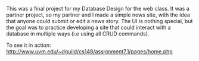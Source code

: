 This was a final project for my Database Design for the web class. It was a partner project, so my partner and I made a simple
news site, with the idea that anyone could submit or edit a news story. The UI is nothing special, but the goal was to practice
developing a site that could interact with a database in multiple ways (i.e using all CRUD commands).

To see it in action: http://www.uvm.edu/~dguild/cs148/assignment7.1/pages/home.php
